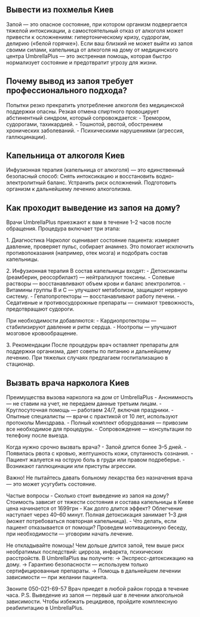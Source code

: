 
## Вывести из похмелья Киев

Запой — это опасное состояние, при котором организм подвергается тяжелой интоксикации, а самостоятельный отказ от алкоголя может привести к осложнениям: гипертоническому кризу, судорогам, делирию («белой горячке»). Если ваш близкий не может выйти из запоя своими силами, капельница от алкоголя на дому от медицинского центра UmbrellaPlus — это экстренная помощь, которая быстро нормализует состояние и предотвратит угрозу для жизни. 

## Почему вывод из запоя требует профессионального подхода? 

Попытки резко прекратить употребление алкоголя без медицинской поддержки опасны. Резкая отмена спиртного провоцирует абстинентный синдром, который сопровождается: 
\- Тремором, судорогами, тахикардией. 
\- Тошнотой, рвотой, обострением хронических заболеваний. 
\- Психическими нарушениями (агрессия, галлюцинации). 

## Капельница от алкоголя Киев

Инфузионная терапия (капельница от алкоголя) — это единственный безопасный способ: 
Снять интоксикацию и восстановить водно-электролитный баланс. 
Устранить риск осложнений. 
Подготовить организм к дальнейшему лечению алкоголизма. 

## Как проходит выведение из запоя на дому? 

Врачи UmbrellaPlus приезжают к вам в течение 1–2 часов после обращения. Процедура включает три этапа: 

1\. Диагностика 
 Нарколог оценивает состояние пациента: измеряет давление, проверяет пульс, собирает анамнез. Это помогает исключить противопоказания (например, отек мозга) и подобрать состав капельницы. 

2\. Инфузионная терапия 
 В состав капельницы входят: 
\- Детоксиканты (реамберин, реосорбилакт) — нейтрализуют токсины. 
\- Солевые растворы — восстанавливают объем крови и баланс электролитов. 
\- Витамины группы B и С — улучшают метаболизм, защищают нервную систему. 
\- Гепатопротекторы — восстанавливают работу печени. 
\- Седативные и противосудорожные препараты — снимают тревожность, предотвращают судороги. 

При необходимости добавляются: 
\- Кардиопротекторы — стабилизируют давление и ритм сердца. 
\- Ноотропы — улучшают мозговое кровообращение. 

3\. Рекомендации 
 После процедуры врач оставляет препараты для поддержки организма, дает советы по питанию и дальнейшему лечению. При тяжелых случаях предлагаем госпитализацию в стационар. 

## Вызвать врача нарколога Киев

Преимущества вызова нарколога на дом от UmbrellaPlus 
\- Анонимность — не ставим на учет, не передаем данные третьим лицам. 
\- Круглосуточная помощь — работаем 24/7, включая праздники. 
\- Опытные специалисты — врачи с практикой от 10 лет, используют протоколы Минздрава. 
\- Полный комплект оборудования — привозим все необходимое для процедуры. 
\- Сопровождение — консультации по телефону после выезда. 

Когда нужно срочно вызвать врача? 
\- Запой длится более 3–5 дней. 
\- Появилась рвота с кровью, желтушность кожи, спутанность сознания. 
\- Пациент жалуется на острую боль в груди или правом подреберье. 
\- Возникают галлюцинации или приступы агрессии. 

Важно! Не пытайтесь давать больному лекарства без назначения врача — это может усугубить состояние. 

Частые вопросы 
\- Сколько стоит выведение из запоя на дому? 
 Стоимость зависит от тяжести состояния и состава капельницы в Киеве цена начинается от 1699грн
\- Как долго длится эффект? 
 Облегчение наступает через 40–60 минут. Полная детоксикация занимает 1–3 дня (может потребоваться повторная капельница). 
\- Что делать, если пациент отказывается от помощи? 
 Проведем мотивационную беседу, при необходимости — уговорим начать лечение. 

Не откладывайте помощь! 
Чем дольше длится запой, тем выше риск необратимых последствий: цирроза, инфаркта, психических расстройств. В UmbrellaPlus вы получите: 
→ Экспресс-детоксикацию на дому. 
→ Гарантию безопасности — используем только сертифицированные препараты. 
→ Помощь в дальнейшем лечении зависимости — при желании пациента. 

Звоните 050-021-69-57
Врач приедет в любой район города в течение часа. 
P.S. Выведение из запоя — первый шаг в лечении алкогольной зависимости. Чтобы избежать рецидивов, пройдите комплексную реабилитацию в UmbrellaPlus. 
